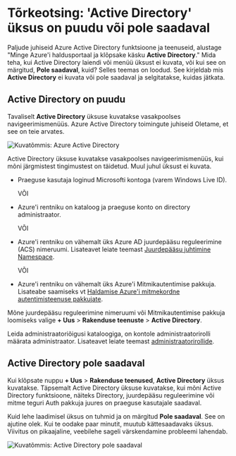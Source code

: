 <properties
   pageTitle="Tõrkeotsing: 'Active Directory' üksus on puudu või pole saadaval | Microsoft Azure'i "
   description="Mida teha, kui haldusportaali Azure Active Directory menüükäsk ei kuvata."
   services="active-directory"
   documentationCenter="na"
   authors="bryanla"
   manager="mbaldwin"
   editor=""/>

<tags
   ms.service="active-directory"
   ms.devlang="na"
   ms.topic="article"
   ms.tgt_pltfrm="na"
   ms.workload="identity"
   ms.date="09/16/2016"
   ms.author="mbaldwin"/>

# <a name="troubleshooting-active-directory-item-is-missing-or-not-available"></a>Tõrkeotsing: 'Active Directory' üksus on puudu või pole saadaval

Paljude juhiseid Azure Active Directory funktsioone ja teenuseid, alustage "Minge Azure'i haldusportaal ja klõpsake käsku **Active Directory**." Mida teha, kui Active Directory laiendi või menüü üksust ei kuvata, või kui see on märgitud, **Pole saadaval**, kuid? Selles teemas on loodud. See kirjeldab mis **Active Directory** ei kuvata või pole saadaval ja selgitatakse, kuidas jätkata.

## <a name="active-directory-is-missing"></a>Active Directory on puudu

Tavaliselt **Active Directory** üksuse kuvatakse vasakpoolses navigeerimismenüüs. Azure Active Directory toimingute juhiseid Oletame, et see on teie arvates.

![Kuvatõmmis: Azure Active Directory](./media/active-directory-troubleshooting/typical-view.png)

Active Directory üksuse kuvatakse vasakpoolses navigeerimismenüüs, kui mõni järgmistest tingimustest on täidetud. Muul juhul üksust ei kuvata.

* Praeguse kasutaja loginud Microsofti kontoga (varem Windows Live ID).

    VÕI

* Azure'i rentniku on kataloog ja praeguse konto on directory administraator.

    VÕI

* Azure'i rentniku on vähemalt üks Azure AD juurdepääsu reguleerimine (ACS) nimeruumi. Lisateavet leiate teemast [Juurdepääsu juhtimine Namespace](https://msdn.microsoft.com/library/azure/gg185908.aspx).

    VÕI

* Azure'i rentniku on vähemalt üks Azure'i Mitmikautentimise pakkuja. Lisateabe saamiseks vt [Haldamise Azure'i mitmekordne autentimisteenuse pakkujate](../multi-factor-authentication/multi-factor-authentication-get-started-cloud.md).

Mõne juurdepääsu reguleerimine nimeruumi või Mitmikautentimise pakkuja loomiseks valige **+ Uus** > **Rakenduse teenuste** > **Active Directory**.

Leida administraatoriõigusi kataloogiga, on kontole administraatorirolli määrata administraator. Lisateavet leiate teemast [administraatorirollide](active-directory-assign-admin-roles.md).

## <a name="active-directory-is-not-available"></a>Active Directory pole saadaval

Kui klõpsate nuppu **+ Uus** > **Rakenduse teenused**, **Active Directory** üksus kuvatakse. Täpsemalt Active Directory üksuse kuvatakse, kui mõni Active Directory funktsioone, näiteks Directory, juurdepääsu reguleerimine või mitme teguri Auth pakkuja juures on praeguse kasutajale saadaval.

Kuid lehe laadimisel üksus on tuhmid ja on märgitud **Pole saadaval**. See on ajutine olek. Kui te oodake paar minutit, muutub kättesaadavaks üksus. Viivitus on pikaajaline, veebilehe sageli värskendamine probleemi lahendab.

![Kuvatõmmis: Active Directory pole saadaval](./media/active-directory-troubleshooting/not-available.png)
